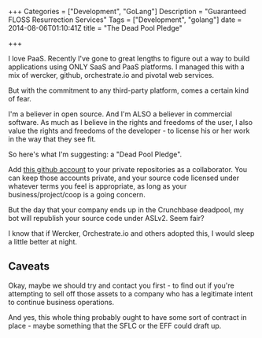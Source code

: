 +++
Categories = ["Development", "GoLang"]
Description = "Guaranteed FLOSS Resurrection Services"
Tags = ["Development", "golang"]
date = 2014-08-06T01:10:41Z
title = "The Dead Pool Pledge"

+++

I love PaaS. Recently I've gone to great lengths to figure out a way to build
applications using ONLY SaaS and PaaS platforms. I managed this with a mix of
wercker, github, orchestrate.io and pivotal web services.

But with the commitment to any third-party platform, comes a certain kind of fear.

I'm a believer in open source. And I'm ALSO a believer in commercial software.
As much as I believe in the rights and freedoms of the user, I also value the
rights and freedoms of the developer - to license his or her work in the way that
they see fit.

So here's what I'm suggesting: a "Dead Pool Pledge".

Add [this github account](https://github.com/freepile) to your private repositories
as a collaborator. You can keep those accounts private, and your source code licensed under whatever terms
you feel is appropriate, as long as your business/project/coop is a going concern.

But the day that your company ends up in the Crunchbase deadpool, my bot will
republish your source code under ASLv2. Seem fair?

I know that if Wercker, Orchestrate.io and others adopted this, I would sleep a
little better at night.

## Caveats

Okay, maybe we should try and contact you first - to find out if you're attempting
to sell off those assets to a company who has a legitimate intent to continue
business operations.

And yes, this whole thing probably ought to have some sort of contract in place -
maybe something that the SFLC or the EFF could draft up.
